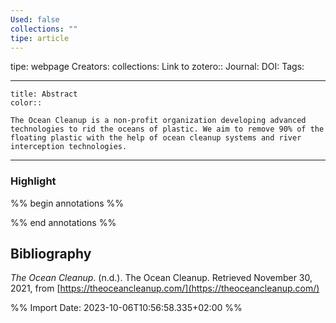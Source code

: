 ```yaml
---
Used: false
collections: ""
tipe: article
---
```

tipe: webpage
Creators: 
collections: 
Link to zotero:: 
Journal: 
DOI: 
Tags: 

---
```ad-note
title: Abstract
color:: 

The Ocean Cleanup is a non-profit organization developing advanced technologies to rid the oceans of plastic. We aim to remove 90% of the floating plastic with the help of ocean cleanup systems and river interception technologies.

```

---
### Highlight

%% begin annotations %%

%% end annotations %%

## Bibliography

_The Ocean Cleanup_. (n.d.). The Ocean Cleanup. Retrieved November 30, 2021, from [https://theoceancleanup.com/](https://theoceancleanup.com/)

%% Import Date: 2023-10-06T10:56:58.335+02:00 %%
